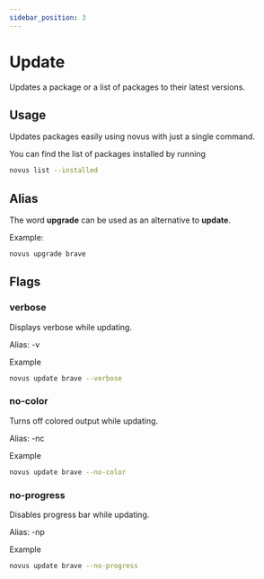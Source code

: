 ```yaml
---
sidebar_position: 3
---
```


# Update

Updates a package or a list of packages to their latest versions.

## Usage

Updates packages easily using novus with just a single command.

You can find the list of packages installed by running

```bash
novus list --installed
```

## Alias

The word **upgrade** can be used as an alternative to **update**.

Example:

```bash
novus upgrade brave
```

## Flags

### verbose

Displays verbose while updating.

Alias: -v

Example

```bash
novus update brave --verbose
```

### no-color

Turns off colored output while updating.

Alias: -nc

Example

```bash
novus update brave --no-color
```

### no-progress

Disables progress bar while updating.

Alias: -np

Example

```bash
novus update brave --no-progress
```
